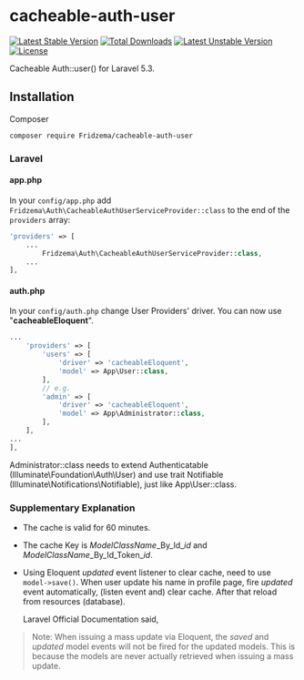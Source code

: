 # cacheable-auth-user
[![Latest Stable Version](https://poser.pugx.org/Fridzema/cacheable-auth-user/v/stable)](https://packagist.org/packages/Fridzema/cacheable-auth-user) [![Total Downloads](https://poser.pugx.org/Fridzema/cacheable-auth-user/downloads)](https://packagist.org/packages/Fridzema/cacheable-auth-user) [![Latest Unstable Version](https://poser.pugx.org/Fridzema/cacheable-auth-user/v/unstable)](https://packagist.org/packages/Fridzema/cacheable-auth-user) [![License](https://poser.pugx.org/Fridzema/cacheable-auth-user/license)](https://packagist.org/packages/Fridzema/cacheable-auth-user)

  Cacheable Auth::user() for Laravel 5.3.

## Installation
Composer  
```terminal
composer require Fridzema/cacheable-auth-user
```

### Laravel
#### app.php
In your `config/app.php` add `Fridzema\Auth\CacheableAuthUserServiceProvider::class` to the end of the `providers` array:

```php
'providers' => [
    ...
        Fridzema\Auth\CacheableAuthUserServiceProvider::class,
    ...
],
```

#### auth.php
In your `config/auth.php` change User Providers' driver. You can now use "__cacheableEloquent__".

```php
...
    'providers' => [
        'users' => [
            'driver' => 'cacheableEloquent',
            'model' => App\User::class,
        ],
		// e.g.
        'admin' => [
            'driver' => 'cacheableEloquent',
            'model' => App\Administrator::class,
        ],
    ],
...
],
```
Administrator::class needs to extend Authenticatable (Illuminate\\Foundation\\Auth\\User)  and use trait Notifiable (Illuminate\\Notifications\\Notifiable), just like App\\User::class.

### Supplementary Explanation
* The cache is valid for 60 minutes.
* The cache Key is _ModelClassName_\_By\_Id\__id_ and _ModelClassName_\_By\_Id\_Token\__id_.
* Using Eloquent _updated_ event listener to clear cache, need to use `model->save()`. When user update his name in profile page,
 fire _updated_ event automatically, (listen event and) clear cache. After that reload from resources (database).

  Laravel Official Documentation said,
>Note: When issuing a mass update via Eloquent, the _saved_ and _updated_ model events will not be fired for the updated models. This is because the models are never actually retrieved when issuing a mass update.
